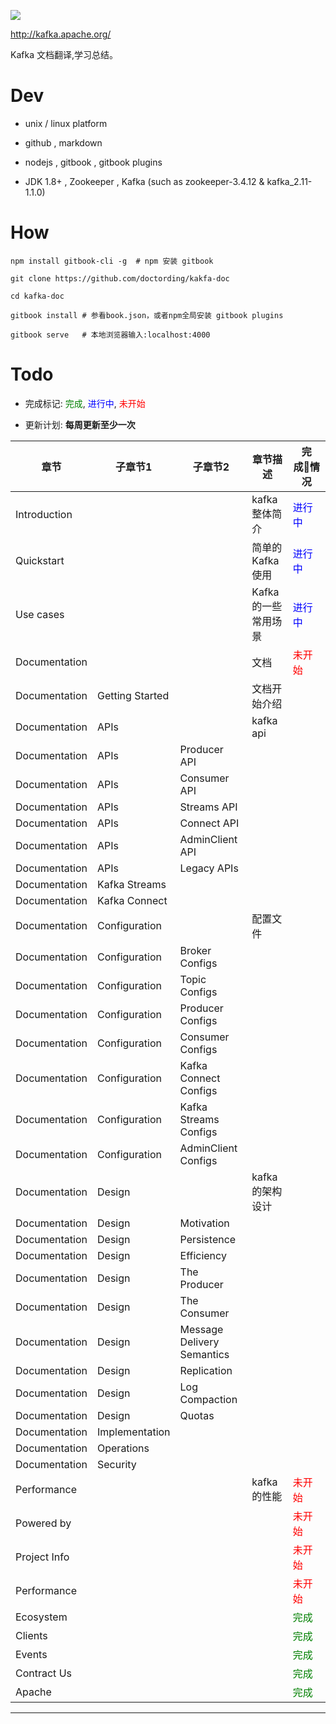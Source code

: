 
![](./imgs/logo.png)


http://kafka.apache.org/

Kafka 文档翻译,学习总结。


# Dev

* unix / linux platform

* github , markdown

* nodejs , gitbook , gitbook plugins

* JDK 1.8+ , Zookeeper , Kafka (such as zookeeper-3.4.12 & kafka_2.11-1.1.0)

# How

```
npm install gitbook-cli -g  # npm 安装 gitbook

git clone https://github.com/doctording/kakfa-doc

cd kafka-doc

gitbook install # 参看book.json，或者npm全局安装 gitbook plugins

gitbook serve   # 本地浏览器输入:localhost:4000

```

# Todo

* 完成标记: <font color='green'>完成</font>, <font color='blue'>进行中</font>,  <font color='red'>未开始</font>

* 更新计划: **每周更新至少一次**

章节 | 子章节1 | 子章节2 | 章节描述 | 完成情况
--- | --- | --- | --- | --- 
Introduction |  |  | kafka整体简介 | <font color='blue'>进行中</font>
Quickstart |  |  | 简单的Kafka使用 |  <font color='blue'>进行中</font>
Use cases |  | | Kafka的一些常用场景 | <font color='blue'>进行中</font>
Documentation | | | 文档 | <font color='red'>未开始</font> 
Documentation | Getting Started | | 文档开始介绍 | 
Documentation | APIs |  | kafka api | 
Documentation | APIs | Producer API |  | 
Documentation | APIs | Consumer API |  |
Documentation | APIs | Streams API | | 
Documentation | APIs | Connect API | | 
Documentation | APIs | AdminClient API |  | 
Documentation | APIs | Legacy APIs |  | 
Documentation | Kafka Streams | | | 
Documentation | Kafka Connect | | | 
Documentation | Configuration |  | 配置文件 | 
Documentation | Configuration | Broker Configs|  |   
Documentation | Configuration | Topic Configs |  |  
Documentation | Configuration | Producer Configs |  | 
Documentation | Configuration | Consumer Configs |  |   
Documentation | Configuration | Kafka Connect Configs |  |  
Documentation | Configuration | Kafka Streams Configs |  |  
Documentation | Configuration | AdminClient Configs |  | 
Documentation | Design |  | kafka的架构设计 |  
Documentation | Design | Motivation |  |   
Documentation | Design | Persistence |  |   
Documentation | Design | Efficiency |  |  
Documentation | Design | The Producer |  |  
Documentation | Design | The Consumer |  |  
Documentation | Design | Message Delivery Semantics |  |  
Documentation | Design | Replication |  |  
Documentation | Design | Log Compaction | |  
Documentation | Design | Quotas |  |  
Documentation | Implementation |  |  |  
Documentation | Operations |  |  | 
Documentation | Security | | |  
Performance |  |  | kafka的性能 | <font color='red'>未开始</font> 
Powered by |  |  |  | <font color='red'>未开始</font> 
Project Info |  |  |  |  <font color='red'>未开始</font> 
Performance |  |  |  |  <font color='red'>未开始</font> 
Ecosystem |  |  |  | <font color='green'>完成</font>
Clients |  |  |  | <font color='green'>完成</font>
Events |  |  |  | <font color='green'>完成</font>
Contract Us |  |  |  | <font color='green'>完成</font>
Apache |  |  |  | <font color='green'>完成</font>

---